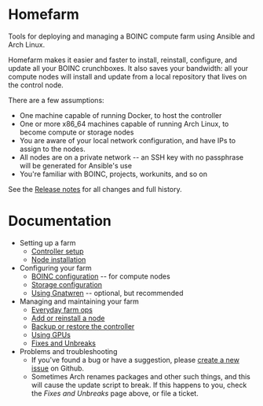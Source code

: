 # Homefarm

Tools for deploying and managing a BOINC compute farm using Ansible
and Arch Linux.

Homefarm makes it easier and faster to install, reinstall, configure,
and update all your BOINC crunchboxes. It also saves your bandwidth:
all your compute nodes will install and update from a local repository
that lives on the control node.

There are a few assumptions:

* One machine capable of running Docker, to host the controller
* One or more x86_64 machines capable of running Arch Linux, to become
  compute or storage nodes
* You are aware of your local network configuration, and have IPs to
  assign to the nodes.
* All nodes are on a private network -- an SSH key with no passphrase
  will be generated for Ansible's use
* You're familiar with BOINC, projects, workunits, and so on

See the [Release
notes](https://github.com/firepear/homefarm/blob/master/RELEASE_NOTES.md)
for all changes and full history.



# Documentation

* Setting up a farm
    * [Controller setup](https://github.com/firepear/homefarm/blob/master/docs/control_install.md)
    * [Node installation](https://github.com/firepear/homefarm/blob/master/docs/compute_install.md)
* Configuring your farm
    * [BOINC configuration](https://github.com/firepear/homefarm/blob/master/docs/boinc.md)
      -- for compute nodes
    * [Storage configuration](https://github.com/firepear/homefarm/blob/master/docs/storage.md)
    * [Using
      Gnatwren](https://github.com/firepear/homefarm/blob/master/docs/gnatwren.md)
      -- optional, but recommended
* Managing and maintaining your farm
    * [Everyday farm ops](https://github.com/firepear/homefarm/blob/master/docs/management.md)
    * [Add or reinstall a node](https://github.com/firepear/homefarm/blob/master/docs/newnode.md)
    * [Backup or restore the controller](https://github.com/firepear/homefarm/blob/master/docs/backup.md)
    * [Using GPUs](https://github.com/firepear/homefarm/blob/master/docs/gpgpu.md)
    * [Fixes and Unbreaks](https://github.com/firepear/homefarm/blob/master/docs/fixes.md)
* Problems and troubleshooting
    * If you've found a bug or have a suggestion, please [create a new
      issue](https://github.com/firepear/homefarm/issues) on Github.
    * Sometimes Arch renames packages and other such things, and this
      will cause the update script to break. If this happens to you,
      check the _Fixes and Unbreaks_ page above, or file a ticket.
